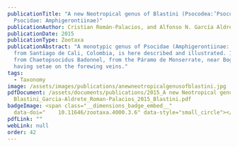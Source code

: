```yaml
---
publicationTitle: "A new Neotropical genus of Blastini (Psocodea:’Psocoptera’:
  Psocidae: Amphigerontiinae)"
publicationAuthor: Cristian Román-Palacios, and Alfonso N. García Aldrete
publicationDate: 2015
publicationType: Zootaxa
publicationAbstract: "A monotypic genus of Psocidae (Amphigerontiinae: Blastini)
  from Santiago de Cali, Colombia, is here described and illustrated. It differs
  from Chaetopsocidus Badonnel, from the Páramo de Monserrate, near Bogotá, in
  having setae on the forewing veins."
tags:
  - Taxonomy
image: /assets/images/publications/anewneotropicalgenusofblastini.jpg
pdfDocument: /assets/documents/publications/2015_A new Neotropical genus of
  Blastini_Garcia-Aldrete_Roman-Palacios_2015_Blastini.pdf
badgeImage: <span class="__dimensions_badge_embed__"
  data-doi="	10.11646/zootaxa.4000.3.6" data-style="small_circle"></span>
pdfLink: ""
webLink: null
order: 42
---
```

